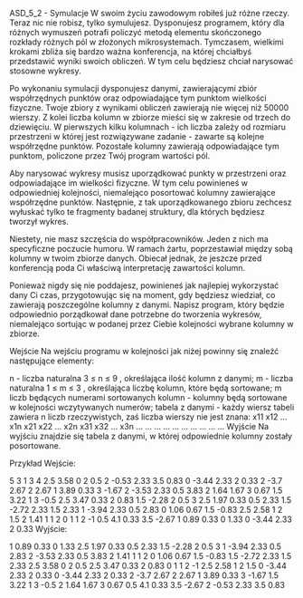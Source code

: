 ASD_5_2 - Symulacje
W swoim życiu zawodowym robiłeś już różne rzeczy. Teraz nic nie robisz, tylko symulujesz. Dysponujesz programem, który dla różnych wymuszeń potrafi policzyć metodą elementu skończonego rozkłady różnych pól w złożonych mikrosystemach. Tymczasem, wielkimi krokami zbliża się bardzo ważna konferencja, na której chciałbyś przedstawić wyniki swoich obliczeń. W tym celu będziesz chciał narysować stosowne wykresy.

Po wykonaniu symulacji dysponujesz danymi, zawierającymi zbiór współrzędnych punktów oraz odpowiadające tym punktom wielkości fizyczne. Twoje zbiory z wynikami obliczeń zawierają nie więcej niż 50000 wierszy. Z kolei liczba kolumn w zbiorze mieści się w zakresie od trzech do dziewięciu. W pierwszych kilku kolumnach - ich liczba zależy od rozmiaru przestrzeni w której jest rozwiązywane zadanie - zawarte są kolejne współrzędne punktów. Pozostałe kolumny zawierają odpowiadające tym punktom, policzone przez Twój program wartości pól.

Aby narysować wykresy musisz uporządkować punkty w przestrzeni oraz odpowiadające im wielkości fizyczne. W tym celu powinieneś w odpowiedniej kolejności, niemalejąco posortować kolumny zawierające współrzędne punktów. Następnie, z tak uporządkowanego zbioru zechcesz wyłuskać tylko te fragmenty badanej struktury, dla których będziesz tworzył wykres.

Niestety, nie masz szczęścia do współpracowników. Jeden z nich ma specyficzne poczucie humoru. W ramach żartu, poprzestawiał między sobą kolumny w twoim zbiorze danych. Obiecał jednak, że jeszcze przed konferencją poda Ci właściwą interpretację zawartości kolumn.

Ponieważ nigdy się nie poddajesz, powinieneś jak najlepiej wykorzystać dany Ci czas, przygotowując się na moment, gdy będziesz wiedział, co zawierają poszczególne kolumny z danymi. Napisz program, który będzie odpowiednio porządkował dane potrzebne do tworzenia wykresów, niemalejąco sortując w podanej przez Ciebie kolejności wybrane kolumny w zbiorze.

Wejście
Na wejściu programu w kolejności jak niżej powinny się znaleźć następujące elementy:

n - liczba naturalna 3 ≤ n ≤ 9 , określająca ilość kolumn z danymi;
m - liczba naturalna 1 ≤ m ≤ 3 , określająca liczbę kolumn, które będą sortowane;
m liczb będących numerami sortowanych kolumn - kolumny będą sortowane w kolejności wczytywanych numerów;
tabela z danymi - każdy wiersz tabeli zawiera n liczb rzeczywistych, zaś liczba wierszy nie jest znana:
x11 x12 … x1n
x21 x22 … x2n
x31 x32 … x3n
… … … … …
… … … … …
Wyjście
Na wyjściu znajdzie się tabela z danymi, w której odpowiednie kolumny zostały posortowane.

Przykład
Wejście:

5
3
1 3 4
2.5 3.58 0 2 0.5
2 -0.53 2.33 3.5 0.83
0 -3.44 2.33 2 0.33
2 -3.7 2.67 2 2.67
1 3.89 0.33 3 -1.67
2 -3.53 2.33 0.5 3.83
2 1.64 1.67 3 0.67
1.5 3.22 1 3 -0.5
2.5 3.47 0.33 2 0.83
1.5 -2.28 2 0.5 3
2.5 1.97 0.33 0.5 2.33
1.5 -2.72 2.33 1.5 2.33
1 -3.94 2.33 0.5 2.83
0 1.06 0.67 1.5 -0.83
2.5 2.58 1 2 1.5
2 1.41 1 1 2
0 1 1 2 -1
0.5 4.1 0.33 3.5 -2.67
1 0.89 0.33 0 1.33
0 -3.44 2.33 2 0.33
Wyjście:

1 0.89 0.33 0 1.33
2.5 1.97 0.33 0.5 2.33
1.5 -2.28 2 0.5 3
1 -3.94 2.33 0.5 2.83
2 -3.53 2.33 0.5 3.83
2 1.41 1 1 2
0 1.06 0.67 1.5 -0.83
1.5 -2.72 2.33 1.5 2.33
2.5 3.58 0 2 0.5
2.5 3.47 0.33 2 0.83
0 1 1 2 -1
2.5 2.58 1 2 1.5
0 -3.44 2.33 2 0.33
0 -3.44 2.33 2 0.33
2 -3.7 2.67 2 2.67
1 3.89 0.33 3 -1.67
1.5 3.22 1 3 -0.5
2 1.64 1.67 3 0.67
0.5 4.1 0.33 3.5 -2.67
2 -0.53 2.33 3.5 0.83